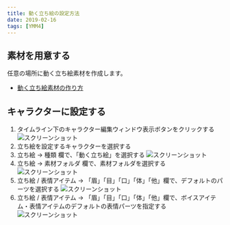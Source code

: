 ```yaml
---
title: 動く立ち絵の設定方法
date: 2019-02-16
tags: [YMM4]
---
```

## 素材を用意する
任意の場所に動く立ち絵素材を作成します。
- [動く立ち絵素材の作り方](./%E5%8B%95%E3%81%8F%E7%AB%8B%E3%81%A1%E7%B5%B5%E7%B4%A0%E6%9D%90%E3%81%AE%E4%BD%9C%E3%82%8A%E6%96%B9.md)

## キャラクターに設定する
1. タイムライン下のキャラクター編集ウィンドウ表示ボタンをクリックする
![スクリーンショット](動く立ち絵の設定方法1.png)
1. 立ち絵を設定するキャラクターを選択する
1. 立ち絵 → 種類 欄で、「動く立ち絵」を選択する
![スクリーンショット](動く立ち絵の設定方法2.png)
1. 立ち絵 → 素材フォルダ 欄で、素材フォルダを選択する
![スクリーンショット](動く立ち絵の設定方法3.png)
1. 立ち絵 / 表情アイテム → 「眉」「目」「口」「体」「他」欄で、デフォルトのパーツを選択する
![スクリーンショット](動く立ち絵の設定方法4.png)
1. 立ち絵 / 表情アイテム → 「眉」「目」「口」「体」「他」欄で、ボイスアイテム・表情アイテムのデフォルトの表情パーツを指定する
![スクリーンショット](動く立ち絵の設定方法5.png)
